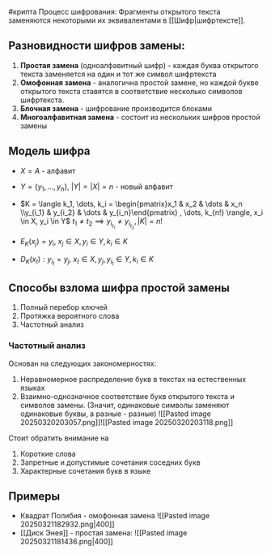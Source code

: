 #крипта 
Процесс шифрования: Фрагменты открытого текста заменяются некоторыми их эквивалентами в [[Шифр|шифртексте]].

## Разновидности шифров замены:
1) **Простая замена** (одноалфавитный шифр) - каждая буква открытого текста заменяется на один и тот же символ шифртекста
2) **Омофонная замена** - аналогична простой замене, но каждой букве открытого текста ставятся в соответствие несколько символов шифртекста.
3) **Блочная замена** - шифрование производится блоками
4) **Многоалфавитная замена** - состоит из нескольких шифров простой замены
## Модель шифра
- $X = A$ - алфавит
- $Y = \{ y_1, \dots, y_n\}, \ |Y| = |X| = n$ - новый алфавит
- $K = \langle k_1, \dots, k_i = \begin{pmatrix}x_1 & x_2 & \dots & x_n \\y_{i_1} & y_{i_2} & \dots & y_{i_n}\end{pmatrix} , \dots, k_{n!} \rangle, x_i \in X, y_i \in Y$
	$t_1 \neq t_2 \implies y_{i_{t_1}} \neq y_{i_{t_2}}, |K| = n!$

- $E_K(x_j) = y_i, \ x_j \in X, y_i \in Y, k_i \in K$
- $D_K(x_t): y_{i_t} = y_j, \ x_t \in X, y_j, y_{i_t} \in Y, k_i \in K$

## Способы взлома шифра простой замены
1. Полный перебор ключей
2. Протяжка вероятного слова
3. Частотный анализ

### Частотный анализ
Основан на следующих закономерностях:
1) Неравномерное распределение букв в текстах на естественных языках
2) Взаимно-однозначное соответствие букв открытого текста и символов замены. (Значит, одинаковые символы заменяют одинаковые буквы, а разные - разные)
![[Pasted image 20250320203057.png]]![[Pasted image 20250320203118.png]]

Стоит обратить внимание на
1) Короткие слова
2) Запретные и допустимые сочетания соседних букв
3) Характерные сочетания букв в языке

## Примеры
- Квадрат Полибия - омофонная замена
	![[Pasted image 20250321182932.png|400]]
- [[Диск Энея]] - простая замена:
	![[Pasted image 20250321181436.png|400]]